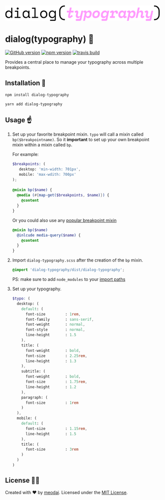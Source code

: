 ![dialog(typography)](media/logo.png)

# dialog(typography) :book:

[![GitHub version](https://badge.fury.io/gh/meodai%2Fdialog-typography.svg)](https://badge.fury.io/gh/meodai%2Fdialog-typography)
[![npm version](https://badge.fury.io/js/dialog-typography.svg)](https://badge.fury.io/js/dialog-typography)
[![travis build](https://api.travis-ci.org/meodai/dialog-typography.svg?branch=master)](https://travis-ci.org/meodai/dialog-typography)

Provides a central place to manage your typography across multiple breakpoints.

## Installation 💾

```
npm install dialog-typography
```
```
yarn add dialog-typography
```

## Usage ☝️

1. Set up your favorite breakpoint mixin.
   `typo` will call a mixin called `bp($breakpointname)`. So it **important** to
   set up your own breakpoint mixin within a mixin called `bp`.

   For example:

   ```scss
   $breakpoints: (
      desktop: 'min-width: 701px',
      mobile: 'max-wdith: 700px'
   );

   @mixin bp($name) {
     @media (#{map-get($breakpoints, $name)}) {
       @content
     }
   }
   ```

   Or you could also use any [popular breakpoint mixin](https://github.com/inuitcss/tools.responsive/blob/master/_tools.responsive.scss)

   ```scss
   @mixin bp($name)
     @inlcude media-query($name) {
       @content
     }
   }
   ```

2. Import `dialog-typography.scss` after the creation of the `bp` mixin.

    ```scss
    @import 'dialog-typography/dist/dialog-typography';
    ```
    PS: make sure to add `node_modules` to your [import paths](https://github.com/sass/node-sass#includepaths)

3. Set up your typography.
    ```scss
    $typo: (
      desktop: (
        default: (
          font-size         : 1rem,
          font-family       : sans-serif,
          font-weight       : normal,
          font-style        : normal,
          line-height       : 1.5
        ),
        title: (
          font-weight       : bold,
          font-size         : 2.25rem,
          line-height       : 1.3
        ),
        subtitle: (
          font-weight       : bold,
          font-size         : 1.75rem,
          line-height       : 1.2
        ),
        paragraph: (
          font-size         : 1rem
        )
      ),
      mobile: (
        default: (
          font-size         : 1.15rem,
          line-height       : 1.5
        ),
        title: (
          font-size         : 3rem
        )
      )
    )
    ```

## License 👮🏼

Created with ♥ by [meodai](//github.com/meodai). Licensed under the [MIT License](LICENSE).
